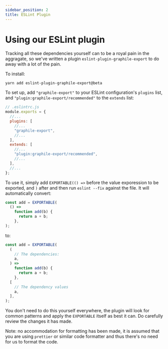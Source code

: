 ```yaml
---
sidebar_position: 2
title: ESLint Plugin
---
```


# Using our ESLint plugin

Tracking all these dependencies yourself can to be a royal pain in the
aggragate, so we've written a plugin `eslint-plugin-graphile-export` to do away
with a lot of the pain.

To install:

```
yarn add eslint-plugin-graphile-export@beta
```

To set up, add `"graphile-export"` to your ESLint configuration's `plugins`
list, and `"plugin:graphile-export/recommended"` to the `extends` list:

```js
// .eslintrc.js
module.exports = {
  //...
  plugins: [
    //...
    "graphile-export",
    //...
  ],
  extends: [
    //...
    "plugin:graphile-export/recommended",
    //...
  ],
  //...
};
```

To use it, simply add `EXPORTABLE(() =>` before the value exporession to be
exported, and `)` after and then run `eslint --fix` against the file. It will
automatically convert:

```ts
const add = EXPORTABLE(
  () =>
    function add(b) {
      return a + b;
    },
);
```

to:

```ts
const add = EXPORTABLE(
  (
    // The dependencies:
    a,
  ) =>
    function add(b) {
      return a + b;
    },
  [
    // The dependency values
    a,
  ],
);
```

You don't need to do this yourself everywhere, the plugin will look for common
patterns and apply the `EXPORTABLE` itself as best it can. Do carefully review
the changes it has made.

Note: no accommodation for formatting has been made, it is assumed that you are
using `prettier` or similar code formatter and thus there's no need for us to
format the code.
